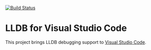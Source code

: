 [![Build Status](https://travis-ci.org/owensd/vscode-lldb.svg?branch=master)](https://travis-ci.org/owensd/vscode-lldb)

# LLDB for Visual Studio Code

This project brings LLDB debugging support to [Visual Studio Code](https://code.visualstudio.com).